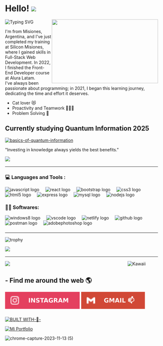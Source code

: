 
# Hello! <img src="https://media.tenor.com/UdMNNyr9BgIAAAAi/discord-discordgifemoji.gif" />&nbsp;   

<img src="https://github.com/Nquenan/Nquenan/assets/112055340/32a6edd8-9667-41d7-a458-f2b75693046a"  width="350px" height="210px" align="right"/> 

 ![Typing SVG](https://readme-typing-svg.demolab.com?font=Fira+Code&pause=1000&color=853DF7&random=false&width=435&lines=My+name+is+Natalia+Quenan;Welcome+to+my+Github)

 I'm from Misiones, Argentina, and I've just completed my training at Silicon Misiones, where I gained skills in Full-Stack Web Development. In 2022, I finished the Front-End Developer course at Alura Latam. <br/>
 I've always been passionate about programming; in 2021, I began this learning journey, dedicating the time and effort it deserves.

- Cat lover 😻
- Proactivity and Teamwork 👨‍👦‍👦
- Problem Solving 🧐

## Currently studying Quantum Information 2025  
[![basics-of-quantum-information](https://github.com/user-attachments/assets/26cfb5be-4872-46b3-9a57-94f3b2583c17)](https://www.credly.com/badges/5f77f8a2-e2a9-40f9-8a5a-b280b0fd9dd8/public_url)






"Investing in knowledge always yields the best benefits."

<div>
  <img src="https://i.pinimg.com/originals/f0/f0/d9/f0f0d932d6e39c7af5aa305cbd8da735.gif"/>
</div>



---

### 💻 Languages and Tools :

<div align="left">
  <img src="https://cdn.jsdelivr.net/gh/devicons/devicon/icons/javascript/javascript-original.svg" height="30" alt="javascript logo"  />
  <img width="12" />
  <img src="https://cdn.jsdelivr.net/gh/devicons/devicon/icons/react/react-original.svg" height="30" alt="react logo"  />
  <img width="12" />
  <img src="https://cdn.jsdelivr.net/gh/devicons/devicon/icons/bootstrap/bootstrap-original.svg" height="30" alt="bootstrap logo"  />
  <img width="12" />
  <img src="https://cdn.jsdelivr.net/gh/devicons/devicon/icons/css3/css3-original.svg" height="30" alt="css3 logo"  />
  <img width="12" />
  <img src="https://cdn.jsdelivr.net/gh/devicons/devicon/icons/html5/html5-original.svg" height="30" alt="html5 logo"  />
  <img width="12" />
  <img src="https://cdn.jsdelivr.net/gh/devicons/devicon/icons/express/express-original.svg" height="30" alt="express logo"  />
  <img width="12" />
  <img src="https://cdn.jsdelivr.net/gh/devicons/devicon/icons/mysql/mysql-original.svg" height="30" alt="mysql logo"  />
  <img width="12" />
  <img src="https://cdn.jsdelivr.net/gh/devicons/devicon/icons/nodejs/nodejs-original.svg" height="30" alt="nodejs logo"  />
</div>

  ### 👩‍💻 Softwares:

<div align="left">
  <img src="https://cdn.jsdelivr.net/gh/devicons/devicon/icons/windows8/windows8-original.svg" height="30" alt="windows8 logo"  />
  <img width="12" />
  <img src="https://cdn.jsdelivr.net/gh/devicons/devicon/icons/vscode/vscode-original.svg" height="30" alt="vscode logo"  />
  <img width="12" />
  <img src="https://skillicons.dev/icons?i=netlify" height="30" alt="netlify logo"  />
  <img width="12" />
  <img src="https://skillicons.dev/icons?i=github" height="30" alt="github logo"  />
  <img width="12" />
  <img src="https://skillicons.dev/icons?i=postman" height="30" alt="postman logo"  />
  <img width="12" />
  <img src="https://skillicons.dev/icons?i=ps" height="30" alt="adobephotoshop logo"  />
</div>

###


---

<div>
 
 ![trophy](https://github-profile-trophy.vercel.app/?username=Nquenan&title=Stars,Followers,Commits&no-bg=true&no-frame=true&theme=discord)
 
 ![](https://komarev.com/ghpvc/?username=Nquenan&color=blueviolet)
 
</div>

---

<img src="https://github-readme-stats.vercel.app/api/top-langs/?username=Nquenan&layout=compact&theme=tokyonight"/>
<img src="https://media.tenor.com/at27bgtYrKsAAAAi/purple-bat.gif" alt="Kawaii" width="100" height="100" align="right"/>

 
 
## - Find me around the web 🌎

<div align="left">
<a href="https://instagram.com/blacky_codes"><img src="https://raw.githubusercontent.com/PROxZIMA/PROxZIMA/master/src/social/instagram.svg" alt="pro_x_zima"/></a>
<a href="mailto:quenan.natalia@gmail.com"><img src="https://raw.githubusercontent.com/PROxZIMA/PROxZIMA/master/src/social/gmail.svg" alt="gmail">
</div>



###

![BUILT WITH-💜-](https://github.com/Nquenan/Nquenan/assets/112055340/3a3f8570-e992-42f3-8022-4c54567a42e4)


[![Mi Portfolio](https://github.com/Nquenan/Nquenan/assets/112055340/815e740a-63ce-47cc-83d3-7a0088c7f634)](https://nquenanportfolio.netlify.app/)



![chrome-capture-2023-11-13 (5)](https://github.com/Nquenan/Nquenan/assets/112055340/51135c22-c45d-4b6d-98ff-3b53a1f0b172) &nbsp;




